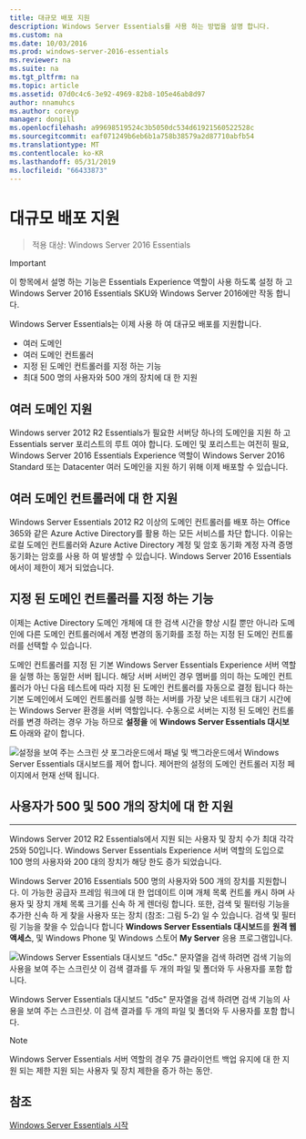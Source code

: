 ```yaml
---
title: 대규모 배포 지원
description: Windows Server Essentials를 사용 하는 방법을 설명 합니다.
ms.custom: na
ms.date: 10/03/2016
ms.prod: windows-server-2016-essentials
ms.reviewer: na
ms.suite: na
ms.tgt_pltfrm: na
ms.topic: article
ms.assetid: 07d0c4c6-3e92-4969-82b8-105e46ab8d97
author: nnamuhcs
ms.author: coreyp
manager: dongill
ms.openlocfilehash: a99698519524c3b5050dc534d61921560522528c
ms.sourcegitcommit: eaf071249b6eb6b1a758b38579a2d87710abfb54
ms.translationtype: MT
ms.contentlocale: ko-KR
ms.lasthandoff: 05/31/2019
ms.locfileid: "66433873"
---
```

# <a name="support-for-larger-deployments"></a>대규모 배포 지원

>적용 대상: Windows Server 2016 Essentials

> [!IMPORTANT]  
> 이 항목에서 설명 하는 기능은 Essentials Experience 역할이 사용 하도록 설정 하 고 Windows Server 2016 Essentials SKU와 Windows Server 2016에만 작동 합니다.


Windows Server Essentials는 이제 사용 하 여 대규모 배포를 지원합니다.

- 여러 도메인
- 여러 도메인 컨트롤러
- 지정 된 도메인 컨트롤러를 지정 하는 기능
- 최대 500 명의 사용자와 500 개의 장치에 대 한 지원

## <a name="support-for-multiple-domains"></a>여러 도메인 지원

Windows server 2012 R2 Essentials가 필요한 서버당 하나의 도메인을 지원 하 고 Essentials server 포리스트의 루트 여야 합니다. 도메인 및 포리스트는 여전히 필요, Windows Server 2016 Essentials Experience 역할이 Windows Server 2016 Standard 또는 Datacenter 여러 도메인을 지원 하기 위해 이제 배포할 수 있습니다.

## <a name="support-for-multiple-domain-controllers"></a>여러 도메인 컨트롤러에 대 한 지원

 Windows Server Essentials 2012 R2 이상의 도메인 컨트롤러를 배포 하는 Office 365와 같은 Azure Active Directory를 활용 하는 모든 서비스를 차단 합니다. 이유는 로컬 도메인 컨트롤러와 Azure Active Directory 계정 및 암호 동기화 계정 자격 증명 동기화는 암호를 사용 하 여 발생할 수 있습니다. Windows Server 2016 Essentials에서이 제한이 제거 되었습니다.

## <a name="ability-to-specify-a-designated-domain-controller"></a>지정 된 도메인 컨트롤러를 지정 하는 기능

이제는 Active Directory 도메인 개체에 대 한 검색 시간을 향상 시킬 뿐만 아니라 도메인에 다른 도메인 컨트롤러에서 계정 변경의 동기화를 조정 하는 지정 된 도메인 컨트롤러를 선택할 수 있습니다.

도메인 컨트롤러를 지정 된 기본 Windows Server Essentials Experience 서버 역할을 실행 하는 동일한 서버 됩니다. 해당 서버 서버인 경우 멤버를 의미 하는 도메인 컨트롤러가 아닌 다음 테스트에 따라 지정 된 도메인 컨트롤러를 자동으로 결정 됩니다 하는 기본 도메인에서 도메인 컨트롤러를 실행 하는 서버를 가장 낮은 네트워크 대기 시간에는 Windows Server 환경을 서버 역할입니다. 수동으로 서버는 지정 된 도메인 컨트롤러를 변경 하려는 경우 가능 하므로 **설정을** 에 **Windows Server Essentials 대시보드** 아래와 같이 합니다.

![설정을 보여 주는 스크린 샷 포그라운드에서 패널 및 백그라운드에서 Windows Server Essentials 대시보드를 제어 합니다. 제어판의 설정의 도메인 컨트롤러 지정 페이지에서 현재 선택 됩니다.](media/larger-deployments-1.PNG)

## <a name="support-for-500-users-and-500-devices"></a>사용자가 500 및 500 개의 장치에 대 한 지원
-------------------------------------

Windows Server 2012 R2 Essentials에서 지원 되는 사용자 및 장치 수가 최대 각각 25와 50입니다. Windows Server Essentials Experience 서버 역할의 도입으로 100 명의 사용자와 200 대의 장치가 해당 한도 증가 되었습니다.

Windows Server 2016 Essentials 500 명의 사용자와 500 개의 장치를 지원합니다. 이 가능한 공급자 프레임 워크에 대 한 업데이트 이며 개체 목록 컨트롤 캐시 하며 사용자 및 장치 개체 목록 크기를 신속 하 게 렌더링 합니다. 또한, 검색 및 필터링 기능을 추가한 신속 하 게 찾을 사용자 또는 장치 (참조: 그림 5-2) 일 수 있습니다. 검색 및 필터링 기능을 찾을 수 있습니다 합니다 **Windows Server Essentials 대시보드**를 **원격 웹 액세스**, 및 Windows Phone 및 Windows 스토어 **My Server** 응용 프로그램입니다.

![Windows Server Essentials 대시보드 "d5c." 문자열을 검색 하려면 검색 기능의 사용을 보여 주는 스크린샷 이 검색 결과를 두 개의 파일 및 폴더와 두 사용자를 포함 합니다.](media/larger-deployments-2.PNG)

Windows Server Essentials 대시보드 "d5c" 문자열을 검색 하려면 검색 기능의 사용을 보여 주는 스크린샷. 이 검색 결과를 두 개의 파일 및 폴더와 두 사용자를 포함 합니다.

> [!NOTE]  
> Windows Server Essentials 서버 역할의 경우 75 클라이언트 백업 유지에 대 한 지원 되는 제한 지원 되는 사용자 및 장치 제한을 증가 하는 동안.

<a name="see-also"></a>참조
--------
[Windows Server Essentials 시작](get-started.md)